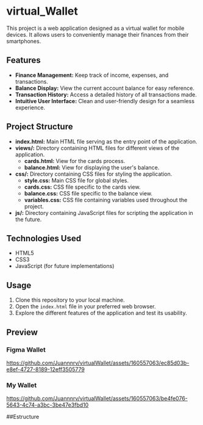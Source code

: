 # virtual_Wallet

This project is a web application designed as a virtual wallet for mobile devices. It allows users to conveniently manage their finances from their smartphones.

## Features

- **Finance Management:** Keep track of income, expenses, and transactions.
- **Balance Display:** View the current account balance for easy reference.
- **Transaction History:** Access a detailed history of all transactions made.
- **Intuitive User Interface:** Clean and user-friendly design for a seamless experience.
  
## Project Structure

- **index.html:** Main HTML file serving as the entry point of the application.
- **views/:** Directory containing HTML files for different views of the application.
  - **cards.html:** View for the cards process.
  - **balance.html:** View for displaying the user's balance.
- **css/:** Directory containing CSS files for styling the application.
  - **style.css:** Main CSS file for global styles.
  - **cards.css:** CSS file specific to the cards view.
  - **balance.css:** CSS file specific to the balance view.
  - **variables.css:** CSS file containing variables used throughout the project.
- **js/:** Directory containing JavaScript files for scripting the application in the future.

## Technologies Used

- HTML5
- CSS3
- JavaScript (for future implementations)

## Usage

1. Clone this repository to your local machine.
2. Open the `index.html` file in your preferred web browser.
3. Explore the different features of the application and test its usability.

## Preview

### Figma Wallet

https://github.com/Juannnrv/virtualWallet/assets/160557063/ec85d03b-e8ef-4727-8189-12eff3505779

### My Wallet

https://github.com/Juannnrv/virtualWallet/assets/160557063/be4fe076-5643-4c74-a3bc-3be47e3fbd10

##Estructure





